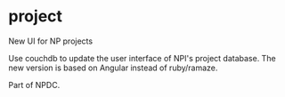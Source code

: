 # project
New UI for NP projects

Use couchdb to update the user interface of NPI's project database. 
The new version is based on Angular instead of ruby/ramaze.

Part of NPDC. 
